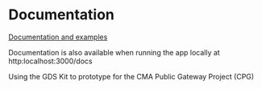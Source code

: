 # Documentation

[Documentation and examples](https://govuk-prototype-kit.herokuapp.com/docs)

Documentation is also available when running the app locally at http:localhost:3000/docs

Using the GDS Kit to prototype for the CMA Public Gateway Project (CPG)
